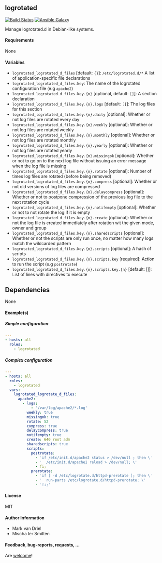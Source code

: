## logrotated

[![Build Status](https://travis-ci.org/Oefenweb/ansible-logrotated.svg?branch=master)](https://travis-ci.org/Oefenweb/ansible-logrotated) [![Ansible Galaxy](http://img.shields.io/badge/ansible--galaxy-logrotated-blue.svg)](https://galaxy.ansible.com/list#/roles/4827)

Manage logrotated.d in Debian-like systems.

#### Requirements

None

#### Variables

* `logrotated_logrotated_d_files` [default: `{}`]: `/etc/logrotated.d/*` A list of application-specific file declarations
* `logrotated_logrotated_d_files.key`: The name of the logrotated configuration file (e.g `apache2`)
* `logrotated_logrotated_d_files.key.{n}` [optional, default: `[]`]: A section declaration
* `logrotated_logrotated_d_files.key.{n}.logs` [default: `[]`]: The log files for this section
* `logrotated_logrotated_d_files.key.{n}.daily` [optional]: Whether or not log files are rotated every day
* `logrotated_logrotated_d_files.key.{n}.weekly` [optional]: Whether or not log files are rotated weekly
* `logrotated_logrotated_d_files.key.{n}.monthly` [optional]: Whether or not log files are rotated monthly
* `logrotated_logrotated_d_files.key.{n}.yearly` [optional]: Whether or not log files are rotated yearly
* `logrotated_logrotated_d_files.key.{n}.missingok` [optional]: Whether or not to go on to the next log file without issuing an error message when the  log  file is missing
* `logrotated_logrotated_d_files.key.{n}.rotate` [optional]: Number of times log files are rotated (before being removed)
* `logrotated_logrotated_d_files.key.{n}.compress` [optional]: Whether or not old versions of log files are compressed
* `logrotated_logrotated_d_files.key.{n}.delaycompress` [optional]: Whether or not to postpone compression of the previous log file to the next rotation cycle
* `logrotated_logrotated_d_files.key.{n}.notifempty` [optional]: Whether or not to not rotate the log if it is empty
* `logrotated_logrotated_d_files.key.{n}.create` [optional]: Whether or not the log file is created immediately after rotation wit the given mode, owner and group
* `logrotated_logrotated_d_files.key.{n}.sharedscripts` [optional]: Whether or not the scripts are only run once, no matter how many logs match the wildcarded  pattern
* `logrotated_logrotated_d_files.key.{n}.scripts` [optional]: A hash of scripts
* `logrotated_logrotated_d_files.key.{n}.scripts.key` [required]: Action to run the script (e.g `postrotate`)
* `logrotated_logrotated_d_files.key.{n}.scripts.key.{n}` [default: []]: List of lines with directives to execute

## Dependencies

None

#### Example(s)

##### Simple configuration

```yaml
---
- hosts: all
  roles:
    - logrotated
```

##### Complex configuration

```yaml
---
- hosts: all
  roles:
    - logrotated
  vars:
    logrotated_logrotate_d_files:
      apache2:
        - logs:
            - '/var/log/apache2/*.log'
          weekly: true
          missingok: true
          rotate: 52
          compress: true
          delaycompress: true
          notifempty: true
          create: 640 root adm
          sharedscripts: true
          scripts:
            postrotate:
              - 'if /etc/init.d/apache2 status > /dev/null ; then \'
              - '  /etc/init.d/apache2 reload > /dev/null; \'
              - fi;
            prerotate:
              - 'if [ -d /etc/logrotate.d/httpd-prerotate ]; then \'
              - '  run-parts /etc/logrotate.d/httpd-prerotate; \'
              - 'fi;'
```

#### License

MIT

#### Author Information

* Mark van Driel
* Mischa ter Smitten

#### Feedback, bug-reports, requests, ...

Are [welcome](https://github.com/Oefenweb/ansible-logrotated/issues)!
